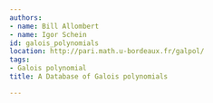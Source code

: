 ```yaml
---
authors:
- name: Bill Allombert
- name: Igor Schein
id: galois_polynomials
location: http://pari.math.u-bordeaux.fr/galpol/
tags:
- Galois polynomial
title: A Database of Galois polynomials

---
```


